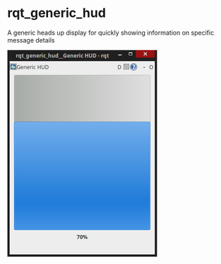 # rqt_generic_hud
A generic heads up display for quickly showing information on specific message details

![Screenshot](/resource/screenshot.png)
